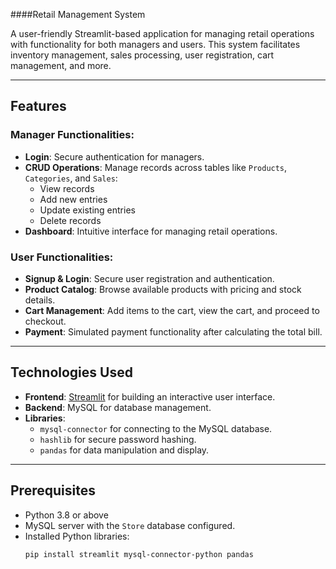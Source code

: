 ####Retail Management System

A user-friendly Streamlit-based application for managing retail operations with functionality for both managers and users. This system facilitates inventory management, sales processing, user registration, cart management, and more.

---

## Features

### Manager Functionalities:
- **Login**: Secure authentication for managers.
- **CRUD Operations**: Manage records across tables like `Products`, `Categories`, and `Sales`:
  - View records
  - Add new entries
  - Update existing entries
  - Delete records
- **Dashboard**: Intuitive interface for managing retail operations.

### User Functionalities:
- **Signup & Login**: Secure user registration and authentication.
- **Product Catalog**: Browse available products with pricing and stock details.
- **Cart Management**: Add items to the cart, view the cart, and proceed to checkout.
- **Payment**: Simulated payment functionality after calculating the total bill.

---

## Technologies Used
- **Frontend**: [Streamlit](https://streamlit.io/) for building an interactive user interface.
- **Backend**: MySQL for database management.
- **Libraries**:
  - `mysql-connector` for connecting to the MySQL database.
  - `hashlib` for secure password hashing.
  - `pandas` for data manipulation and display.

---

## Prerequisites

- Python 3.8 or above
- MySQL server with the `Store` database configured.
- Installed Python libraries:
  ```bash
  pip install streamlit mysql-connector-python pandas
